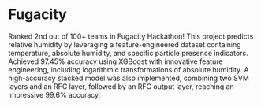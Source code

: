 # Fugacity
 Ranked 2nd out of 100+ teams in Fugacity Hackathon! This project predicts relative humidity by leveraging a feature-engineered dataset containing temperature, absolute humidity, and specific particle presence indicators. Achieved 97.45% accuracy using XGBoost with innovative feature engineering, including logarithmic transformations of absolute humidity. A high-accuracy stacked model was also implemented, combining two SVM layers and an RFC layer, followed by an RFC output layer, reaching an impressive 99.6% accuracy.
